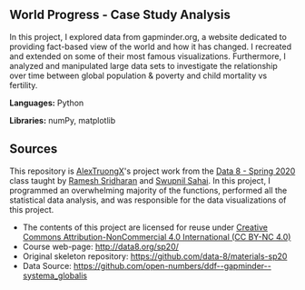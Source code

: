 ## World Progress - Case Study Analysis
In this project, I explored data from gapminder.org, a website dedicated to providing fact-based view of the world and how it has changed. I recreated and extended on some of their most famous visualizations. Furthermore, I analyzed and manipulated large data sets to investigate the relationship over time between global population & poverty and child mortality vs fertility.

**Languages:** Python


**Libraries:** numPy, matplotlib

## Sources
This repository is [AlexTruongX](https://github.com/AlexTruong)'s project work from the [Data 8 - Spring 2020](https://github.com/data-8/materials-sp20) class taught by [Ramesh Sridharan](https://github.com/rameshvs) and [Swupnil Sahai](https://github.com/swupnil). In this project, I programmed an overwhelming majority of the functions, performed all the statistical data analysis, and was responsible for the data visualizations of this project. 

* The contents of this project are licensed for reuse under [Creative Commons Attribution-NonCommercial 4.0 International (CC BY-NC 4.0)](http://creativecommons.org/licenses/by-nc/4.0/)
* Course web-page: http://data8.org/sp20/
* Original skeleton repository: https://github.com/data-8/materials-sp20
* Data Source: https://github.com/open-numbers/ddf--gapminder--systema_globalis